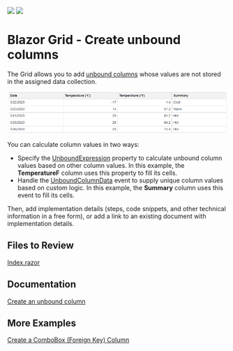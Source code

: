 <!-- default badges list -->
[![](https://img.shields.io/badge/Open_in_DevExpress_Support_Center-FF7200?style=flat-square&logo=DevExpress&logoColor=white)](https://supportcenter.devexpress.com/ticket/details/T1154960)
[![](https://img.shields.io/badge/📖_How_to_use_DevExpress_Examples-e9f6fc?style=flat-square)](https://docs.devexpress.com/GeneralInformation/403183)
<!-- default badges end -->
# Blazor Grid - Create unbound columns

The Grid allows you to add [unbound columns](https://docs.devexpress.com/Blazor/DevExpress.Blazor.DxGridDataColumn.UnboundType) whose values are not stored in the assigned data collection.

![Grid with unbound columns](/grid-with-unbound-columns.png)

You can calculate column values in two ways:

* Specify the [UnboundExpression](https://docs.devexpress.com/Blazor/DevExpress.Blazor.DxGridDataColumn.UnboundExpression) property to calculate unbound column values based on other column values. In this example, the **TemperatureF** column uses this property to fill its cells.
* Handle the [UnboundColumnData](https://docs.devexpress.com/Blazor/DevExpress.Blazor.DxGrid.UnboundColumnData) event to supply unique column values based on custom logic. In this example, the **Summary** column uses this event to fill its cells.

Then, add implementation details (steps, code snippets, and other technical information in a free form), or add a link to an existing document with implementation details. 

## Files to Review

[Index.razor](/CS/BlazorGridUnboundColumns/Pages/Index.razor)

## Documentation

[Create an unbound column](https://docs.devexpress.com/Blazor/DevExpress.Blazor.DxGridDataColumn#create-an-unbound-column)

## More Examples

[Create a ComboBox (Foreign Key) Column](https://github.com/DevExpress-Examples/blazor-grid-foreignkey-column)
